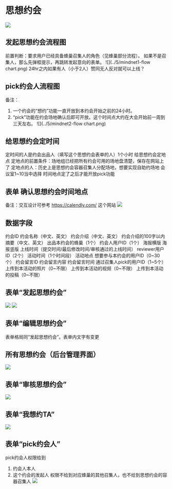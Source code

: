 # 思想约会
![](../5/mindnet.png)
## 发起思想约会流程图
前置判断：要求用户已经具备蜂巢召集人的角色（见蜂巢部分流程）。
如果不是召集人，那么先弹框提示，再跳转发起意向的表单。
![](../5/mindnet1-flow chart.png)
24hr之内如果有人（小于2人）赞同无人反对就可以上线？
## pick约会人流程图
备注：
1. 一个约会的“想约”功能一直开放到本约会开始之前的24小时。
2. “pick”功能在约会场地确认后即可开放。这个时间点大约在大会开始前一周到三天左右。
![](../5/mindnet2-flow chart.png)
## 给思想约会定时间
定时间的人是约会出品人（填写这个思想约会表单的人）1个小时
给思想约会定地点
定地点的前置条件：场地组已经把所有约会可用的场地盘清楚，保存在网站上了
定地点的人：历史上是思想约会容器召集人分配场地，想要实现自助约场地
会议室1~10当中选择
时间地点定了之后才能开放pick功能
## 表单 确认思想约会时间地点
备注：交互设计可参考 https://calendly.com/ 这个网站
![](../5/mindnet5-form.png)
## 数据字段
约会ID
约会名称（中文、英文）
约会介绍（中文、英文）
约会介绍的100字以内摘要（中文、英文）
出品本约会的蜂巢（1个）
约会人用户ID（1个）
海报横版
海报竖版
上线时间（提交时间/最后修改时间/审核通过的上线时间）
reviewer用户ID（2个）
活动时间（1个时间段）
活动地点
想要参与本约会的用户ID（0~30个）
约会留言ID
约会留言内容
约会留言时间
通过召集人pick的用户ID（1~5个）
上传到本活动的照片（0~不限）
上传到本活动的视频（0~不限）
上传到本活动的投稿（0~不限）
## 表单“发起思想约会”
![](../5/mindnet7-form.png)
![](../5/mindnet7-form2.png)
## 表单“编辑思想约会”
表单格局同“发起思想约会”。表单内文字有变更
## 所有思想约会（后台管理界面）
![](../5/mindnet9-management.png)
## 表单“审核思想约会”
![](../5/mindnet10-form.png)
## 表单“我想约TA”
![](../5/mindnet11-form.png)
## 表单“pick约会人”
pick约会人权限给到
1. 约会人本人
2. 这个约会的发起人
权限不给到对应蜂巢的其他召集人，也不给到思想约会的容器召集人
![](../5/mindnet12-form.png)